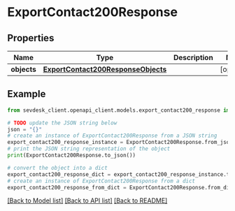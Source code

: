 # ExportContact200Response


## Properties

Name | Type | Description | Notes
------------ | ------------- | ------------- | -------------
**objects** | [**ExportContact200ResponseObjects**](ExportContact200ResponseObjects.md) |  | [optional] 

## Example

```python
from sevdesk_client.openapi_client.models.export_contact200_response import ExportContact200Response

# TODO update the JSON string below
json = "{}"
# create an instance of ExportContact200Response from a JSON string
export_contact200_response_instance = ExportContact200Response.from_json(json)
# print the JSON string representation of the object
print(ExportContact200Response.to_json())

# convert the object into a dict
export_contact200_response_dict = export_contact200_response_instance.to_dict()
# create an instance of ExportContact200Response from a dict
export_contact200_response_from_dict = ExportContact200Response.from_dict(export_contact200_response_dict)
```
[[Back to Model list]](../README.md#documentation-for-models) [[Back to API list]](../README.md#documentation-for-api-endpoints) [[Back to README]](../README.md)


